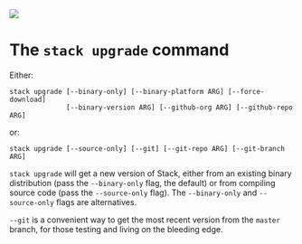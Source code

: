 <div class="hidden-warning"><a href="https://docs.haskellstack.org/"><img src="https://cdn.jsdelivr.net/gh/commercialhaskell/stack/doc/img/hidden-warning.svg"></a></div>

# The `stack upgrade` command

Either:

~~~text
stack upgrade [--binary-only] [--binary-platform ARG] [--force-download]
              [--binary-version ARG] [--github-org ARG] [--github-repo ARG]
~~~

or:

~~~text
stack upgrade [--source-only] [--git] [--git-repo ARG] [--git-branch ARG]
~~~

`stack upgrade` will get a new version of Stack, either from an existing
binary distribution (pass the `--binary-only` flag, the default) or from
compiling source code (pass the `--source-only` flag). The `--binary-only` and
`--source-only` flags are alternatives.

`--git` is a convenient way to get the most recent version from the `master`
branch, for those testing and living on the bleeding edge.
